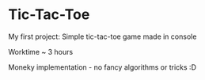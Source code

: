 # Tic-Tac-Toe

My first project: Simple tic-tac-toe game made in console 

Worktime ~ 3 hours

Moneky implementation - no fancy algorithms or tricks :D
